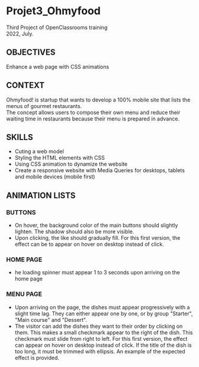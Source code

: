 # Projet3_Ohmyfood
Third Project of OpenClassrooms training 
<br>2022, July.

<h2> OBJECTIVES </h2>

Enhance a web page with CSS animations

<h2> CONTEXT </h2>

Ohmyfood! is startup that wants to develop a 100% mobile site that lists the menus of gourmet restaurants.<br> 
The concept allows users to compose their own menu and reduce their waiting time in restaurants because their menu is prepared in advance.

<h2> SKILLS </h2>

<ul>
<li>Cuting a web model</li>
<li>Styling the HTML elements with CSS</li>
<li>Using CSS animation to dynamize the website</li>
<li>Create a responsive website with Media Queries for desktops, tablets and mobile devices (mobile first)</li>
</ul>

<h2> ANIMATION LISTS </h2>
<h3>BUTTONS </h3>
<ul>
<li>On hover, the background color of the main buttons should slightly lighten. The shadow should also be more visible.</li>
<li>Upon clicking, the like should gradually fill. For this first version, the effect can be to appear on hover on desktop instead of click.</li>
</ul>
<h3>HOME PAGE </h3>
<ul>
<li>he loading spinner must appear 1 to 3 seconds upon arriving on the home page</li>
</ul>
<h3>MENU PAGE </h3>
<ul>
<li>Upon arriving on the page, the dishes must appear progressively with a slight time lag. They can either appear one by one, or by group "Starter", "Main course" and "Dessert".</li>
<li>The visitor can add the dishes they want to their order by clicking on them. This makes a small checkmark appear to the right of the dish. This checkmark must slide from right to left. For this first version, the effect can appear on hover on desktop instead of click. If the title of the dish is too long, it must be trimmed with ellipsis. An example of the expected effect is provided.</li>
</ul>

